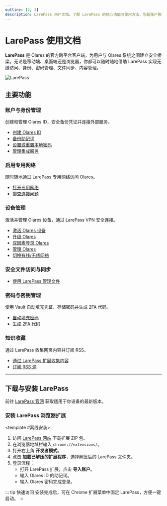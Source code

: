 ```yaml
---
outline: [2, 3]
description: LarePass 用户文档。了解 LarePass 的核心功能与使用方法，包括账户管理、文件同步、设备与网络管理、系统升级、密码管理，内容收藏等，并提供下载与安装指南。
---
```


# LarePass 使用文档

**LarePass** 是 Olares 的官方跨平台客户端，为用户与 Olares 系统之间建立安全桥梁。无论是移动端、桌面端还是浏览器，你都可以随时随地借助 LarePass 实现无缝访问、身份、密码管理、文件同步、内容管理。

![LarePass](/images/manual/larepass/larepass.png)

## 主要功能

### 账户与身份管理
创建和管理 Olares ID，安全备份凭证并连接外部服务。
- [创建 Olares ID](create-account.md)
- [备份助记词](back-up-mnemonics.md)
- [设置或重置本地密码](back-up-mnemonics.md#设置本地密码)
- [管理集成服务](integrations.md)

### 启用专用网络
随时随地通过 LarePass 专用网络访问 Olares。
- [打开专用网络](private-network.md#在-larepass-中启用专用网络)
- [排查连接问题](private-network.md#故障排查)

### 设备管理
激活并管理 Olares 设备，通过 LarePass VPN 安全连接。
- [激活 Olares 设备](activate-olares.md)
- [升级 Olares](manage-olares.md#升级-olares)
- [双因素登录 Olares](activate-olares.md#使用-larepass-进行双因素验证)
- [管理 Olares](manage-olares.md)
- [切换有线/无线网络](manage-olares.md#有线切换至无线)

### 安全文件访问与同步
- [使用 LarePass 管理文件](manage-files.md)

### 密码与密钥管理
使用 Vault 自动填充凭证、存储密码并生成 2FA 代码。
- [自动填充密码](autofill.md)
- [生成 2FA 代码](two-factor-verification.md)

### 知识收藏
通过 LarePass 收集网页内容并订阅 RSS。
- [通过 LarePass 扩展收集内容](manage-knowledge.md#通过-larepass-扩展收集内容)
- [订阅 RSS 源](manage-knowledge.md#订阅-rss-源)

---

## 下载与安装 LarePass

前往 [LarePass 官网](https://www.olares.cn/larepass) 获取适用于你设备的最新版本。

### 安装 LarePass 浏览器扩展

<tabs>
<template #从-Chrome-Web-Store-安装>

1. 在 [Chrome 网上应用店](https://chrome.google.com/webstore) 搜索 **LarePass**。
2. 打开详情页并点击 **添加至 Chrome**。
3. 通过导入 Olares ID 登录扩展：
    - 打开 LarePass 扩展，点击 **导入账户**。
    - 输入 Olares ID 的助记词。
    - 输入 Olares 密码完成登录。

</template>

<template #离线安装>

1. 访问 [LarePass 网站](https://olares.cn/olares) 下载扩展 ZIP 包。
2. 在浏览器地址栏输入 `chrome://extensions/`。
3. 打开右上角 **开发者模式**。
4. 点击 **加载已解压的扩展程序**，选择解压后的 LarePass 文件夹。
5. 登录流程：
    - 打开 LarePass 扩展，点击 **导入账户**。
    - 输入 Olares ID 的助记词。
    - 输入 Olares 密码完成登录。
</template>
</tabs>

::: tip 快速访问
安装完成后，可在 Chrome 扩展菜单中固定 LarePass，方便一键启动。
:::
